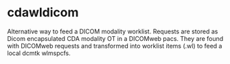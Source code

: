 # cdawldicom

Alternative way to feed a DICOM modality worklist. Requests are stored as Dicom encapsulated CDA modality OT in a DICOMweb pacs. They are found with DICOMweb requests and transformed into  worklist items (.wl) to feed a local dcmtk wlmspcfs.
